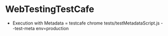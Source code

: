 # WebTestingTestCafe

- Execution with Metadata = testcafe chrome tests/testMetadataScript.js --test-meta env=production
